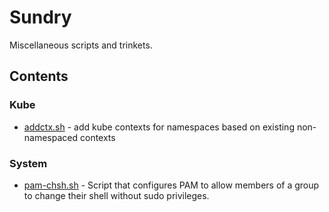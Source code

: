 # Sundry

Miscellaneous scripts and trinkets.

## Contents

### Kube

- [addctx.sh](kube/addctx.sh) - add kube contexts for namespaces based on existing non-namespaced contexts

### System

- [pam-chsh.sh](system/pam-chsh.sh) - Script that configures PAM to allow members of a group to change their shell without sudo privileges.
